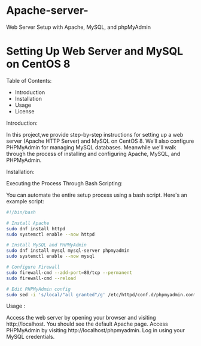 # Apache-server-
Web Server Setup with Apache, MySQL, and phpMyAdmin
# Setting Up Web Server and MySQL on CentOS 8

Table of Contents:

- Introduction
- Installation
- Usage
- License

Introduction:

In this project,we provide step-by-step instructions for setting up a web server (Apache HTTP Server) and MySQL on CentOS 8. We’ll also configure PHPMyAdmin for managing MySQL databases. Meanwhile we'll walk through the process of installing and configuring Apache, MySQL, and PHPMyAdmin.

Installation:

Executing the Process Through Bash Scripting:

You can automate the entire setup process using a bash script. Here's an example script:

```bash
#!/bin/bash

# Install Apache
sudo dnf install httpd
sudo systemctl enable --now httpd

# Install MySQL and PHPMyAdmin
sudo dnf install mysql mysql-server phpmyadmin
sudo systemctl enable --now mysql

# Configure Firewall
sudo firewall-cmd --add-port=80/tcp --permanent
sudo firewall-cmd --reload

# Edit PHPMyAdmin config
sudo sed -i 's/local/"all granted"/g' /etc/httpd/conf.d/phpmyadmin.conf
```
Usage :

Access the web server by opening your browser and visiting http://localhost. You should see the default Apache page.
Access PHPMyAdmin by visiting http://localhost/phpmyadmin. Log in using your MySQL credentials.
